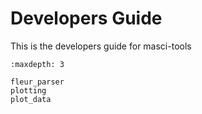 # Developers Guide

This is the developers guide for masci-tools

```{toctree}
:maxdepth: 3

fleur_parser
plotting
plot_data
```
